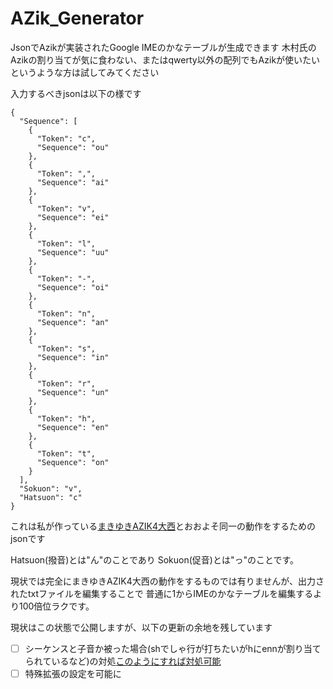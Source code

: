 # AZik_Generator

JsonでAzikが実装されたGoogle IMEのかなテーブルが生成できます
木村氏のAzikの割り当てが気に食わない、またはqwerty以外の配列でもAzikが使いたい
というような方は試してみてください

入力するべきjsonは以下の様です

```jsonc
{
  "Sequence": [
    {
      "Token": "c",
      "Sequence": "ou"
    },
    {
      "Token": ",",
      "Sequence": "ai"
    },
    {
      "Token": "v",
      "Sequence": "ei"
    },
    {
      "Token": "l",
      "Sequence": "uu"
    },
    {
      "Token": "-",
      "Sequence": "oi"
    },
    {
      "Token": "n",
      "Sequence": "an"
    },
    {
      "Token": "s",
      "Sequence": "in"
    },
    {
      "Token": "r",
      "Sequence": "un"
    },
    {
      "Token": "h",
      "Sequence": "en"
    },
    {
      "Token": "t",
      "Sequence": "on"
    }
  ],
  "Sokuon": "v",
  "Hatsuon": "c"
}
```

これは私が作っている[まきゆきAZIK4大西](https://github.com/maki-07061210/MakiyukiAZIK4Ohnishi)とおおよそ同一の動作をするためのjsonです

Hatsuon(撥音)とは"ん"のことであり
Sokuon(促音)とは"っ"のことです。

現状では完全にまきゆきAZIK4大西の動作をするものでは有りませんが、出力されたtxtファイルを編集することで
普通に1からIMEのかなテーブルを編集するより100倍位ラクです。

現状はこの状態で公開しますが、以下の更新の余地を残しています

- [ ] シーケンスと子音か被った場合(shでしゃ行が打ちたいがhにennが割り当てられているなど)の対処[このようにすれば対処可能](https://makiyuki.blog/blog/updateazik117.html)
- [ ] 特殊拡張の設定を可能に
